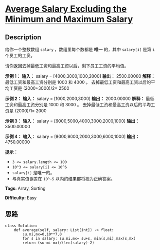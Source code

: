 # [Average Salary Excluding the Minimum and Maximum Salary][title]

## Description

给你一个整数数组 `salary` ，数组里每个数都是 **唯一**  的，其中 `salary[i]` 是第 `i` 个员工的工资。

请你返回去掉最低工资和最高工资以后，剩下员工工资的平均值。



**示例 1：**
            **输入：** salary = [4000,3000,1000,2000]    **输出：** 2500.00000    **解释：** 最低工资和最高工资分别是 1000 和 4000 。    去掉最低工资和最高工资以后的平均工资是 (2000+3000)/2= 2500    

**示例 2：**
            **输入：** salary = [1000,2000,3000]    **输出：** 2000.00000    **解释：** 最低工资和最高工资分别是 1000 和 3000 。    去掉最低工资和最高工资以后的平均工资是 (2000)/1= 2000    

**示例 3：**
            **输入：** salary = [6000,5000,4000,3000,2000,1000]    **输出：** 3500.00000    

**示例 4：**
            **输入：** salary = [8000,9000,2000,3000,6000,1000]    **输出：** 4750.00000    



**提示：**

  * `3 <= salary.length <= 100`
  * `10^3 <= salary[i] <= 10^6`
  * `salary[i]` 是唯一的。
  * 与真实值误差在 `10^-5` 以内的结果都将视为正确答案。


**Tags:** Array, Sorting

**Difficulty:** Easy

## 思路

``` python3
class Solution:
    def average(self, salary: List[int]) -> float:
        su,mi,mx=0,10**7,0
        for s in salary: su,mi,mx= su+s, min(s,mi),max(s,mx)
        return (su-mi-mx)/(len(salary)-2)
```

[title]: https://leetcode-cn.com/problems/average-salary-excluding-the-minimum-and-maximum-salary
